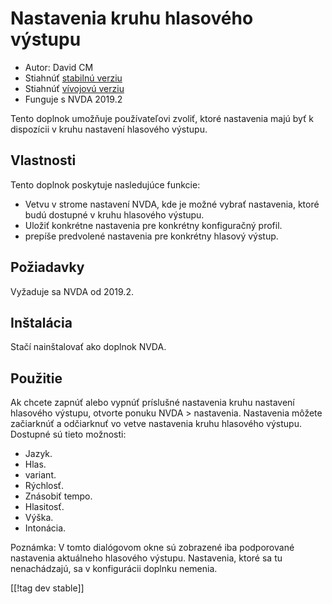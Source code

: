 # Nastavenia kruhu hlasového výstupu #

* Autor: David CM
* Stiahnúť [stabilnú verziu][1]
* Stiahnúť [vívojovú verziu][2]
* Funguje s NVDA 2019.2

Tento doplnok umožňuje používateľovi zvoliť, ktoré nastavenia majú byť k dispozícii v kruhu nastavení hlasového výstupu.

## Vlastnosti
Tento doplnok poskytuje nasledujúce funkcie:

* Vetvu v strome nastavení NVDA, kde je možné vybrať nastavenia, ktoré budú
  dostupné v kruhu hlasového výstupu.
* Uložiť konkrétne nastavenia pre konkrétny konfiguračný profil.
* prepíše predvolené nastavenia pre konkrétny hlasový výstup.

## Požiadavky
Vyžaduje sa NVDA od 2019.2.

## Inštalácia
Stačí nainštalovať ako doplnok NVDA.

## Použitie
Ak chcete zapnúť alebo vypnúť príslušné nastavenia kruhu nastavení hlasového
výstupu, otvorte ponuku NVDA > nastavenia. Nastavenia môžete začiarknúť a
odčiarknuť vo vetve nastavenia kruhu hlasového výstupu. Dostupné sú tieto
možnosti:

* Jazyk.
* Hlas.
* variant.
* Rýchlosť.
* Znásobiť tempo.
* Hlasitosť.
* Výška.
* Intonácia.

Poznámka: V tomto dialógovom okne sú zobrazené iba podporované nastavenia
aktuálneho hlasového výstupu. Nastavenia, ktoré sa tu nenachádzajú, sa v
konfigurácii doplnku nemenia.

[[!tag dev stable]]

[1]: https://addons.nvda-project.org/files/get.php?file=synthrings

[2]: https://addons.nvda-project.org/files/get.php?file=synthrings
